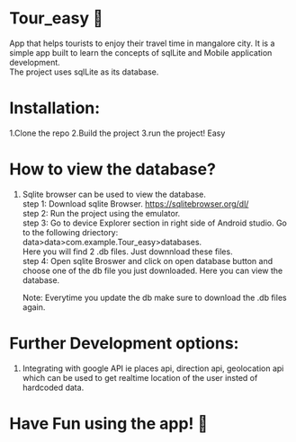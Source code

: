 # Tour_easy 🚀
App that helps tourists to enjoy their travel time in mangalore city. It is a simple app built to learn the concepts of sqlLite and Mobile application development.  
The project uses sqlLite as its database.

# Installation:
1.Clone the repo
2.Build the project 
3.run the project! Easy 

# How to view the database?

1. Sqlite browser can be used to view the database. <br/>
    step 1: Download sqlite Browser. https://sqlitebrowser.org/dl/   <br/>
    step 2: Run the project using the emulator. <br/>
    step 3: Go to device Explorer section in right side of Android studio. Go to the following driectory: <br/>
            data>data>com.example.Tour_easy>databases. <br/>
            Here you will find 2 .db files. Just downnload these files. <br/>
    step 4: Open sqlite Broswer and click on open database button and choose one of the db file you just downloaded. Here you can view the database. <br/>
    
    Note: Everytime you update the db make sure to download the .db files again. <br/>
    
    
 # Further Development options:
 1. Integrating with google API ie places api, direction api, geolocation api which can be used to get realtime location of the user insted of hardcoded       data. 

# Have Fun using the app! 🚀

